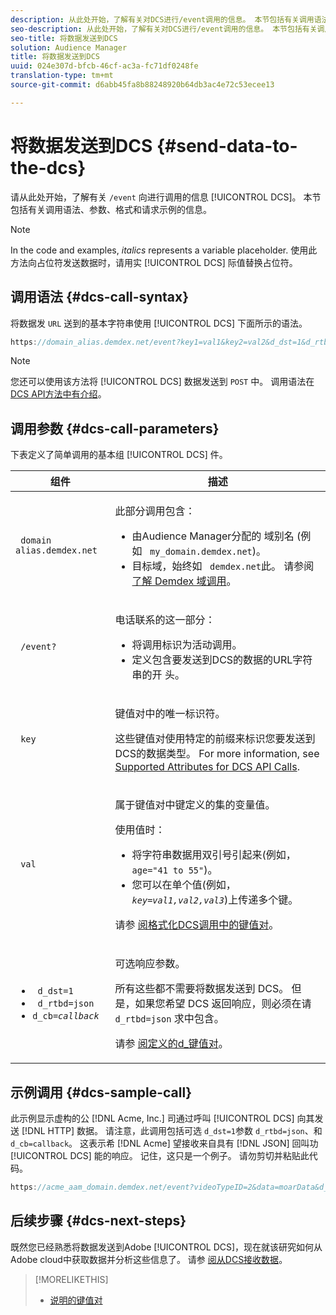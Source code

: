 ```yaml
---
description: 从此处开始，了解有关对DCS进行/event调用的信息。 本节包括有关调用语法、参数、格式和请求示例的信息。
seo-description: 从此处开始，了解有关对DCS进行/event调用的信息。 本节包括有关调用语法、参数、格式和请求示例的信息。
seo-title: 将数据发送到DCS
solution: Audience Manager
title: 将数据发送到DCS
uuid: 024e307d-bfcb-46cf-ac3a-fc71df0248fe
translation-type: tm+mt
source-git-commit: d6abb45fa8b88248920b64db3ac4e72c53ecee13

---
```



# 将数据发送到DCS {#send-data-to-the-dcs}

请从此处开始，了解有关 `/event` 向进行调用的信息 [!UICONTROL DCS]。 本节包括有关调用语法、参数、格式和请求示例的信息。

>[!NOTE]
>
>In the code and examples, *italics* represents a variable placeholder. 使用此方法向占位符发送数据时，请用实 [!UICONTROL DCS] 际值替换占位符。

## 调用语法 {#dcs-call-syntax}

将数据发 `URL` 送到的基本字符串使用 [!UICONTROL DCS] 下面所示的语法。

```js
https://domain_alias.demdex.net/event?key1=val1&key2=val2&d_dst=1&d_rtbd=json&d_cb=callback
```

>[!NOTE]
>
>您还可以使用该方法将 [!UICONTROL DCS] 数据发送到 `POST` 中。 调用语法在 [DCS API方法中有介绍](../../../api/dcs-intro/dcs-api-reference/dcs-api-methods.md)。

## 调用参数 {#dcs-call-parameters}

下表定义了简单调用的基本组 [!UICONTROL DCS] 件。

<table id="table_5F6A5B324EB848168543386516FBF384"> 
 <thead> 
  <tr> 
   <th colname="col1" class="entry"> 组件 </th> 
   <th colname="col2" class="entry"> 描述 </th> 
  </tr> 
 </thead>
 <tbody> 
  <tr> 
   <td colname="col1"> <p> <code> domain alias.demdex.net</code> </p> </td> 
   <td colname="col2"> <p>此部分调用包含： </p> <p> 
     <ul id="ul_3EDA9C7BA6794D06BCB07A75A9BD2372"> 
      <li id="li_74624CA78D6F4536A8164AE1FA1DECB9">由Audience Manager分配的 <span class="keyword"> 域别名</span> (例如 <code> my_domain.demdex.net</code>)。 </li> 
      <li id="li_08ABE91CA247403AA480B3FB4BEF83BA">目标域，始终如 <code> demdex.net</code>此。 请参阅<a href="../../../reference/demdex-calls.md">了解 Demdex 域调用</a>。 </li> 
     </ul> </p> </td> 
  </tr> 
  <tr> 
   <td colname="col1"> <p> <code> /event?</code> </p> </td> 
   <td colname="col2"> <p>电话联系的这一部分： </p> <p> 
     <ul id="ul_6332444A305A4F12A7CBE471CA508516"> 
      <li id="li_1C5C111B2B0E4621B3FC0C20D6516041">将调用标识为活动调用。 </li> 
      <li id="li_DBCE9B1C70604A629ECD7AC0A9052198">定义包含要发送到DCS的数据的URL字符串的开 <span class="wintitle"> 头</span>。 </li> 
     </ul> </p> </td> 
  </tr> 
  <tr> 
   <td colname="col1"> <p> <code> key</code> </p> </td> 
   <td colname="col2"> <p>键值对中的唯一标识符。 </p> <p>这些键值对使用特定的前缀来标识您要发送到 <span class="wintitle"> DCS的数据类型</span>。 For more information, see <a href="../../../api/dcs-intro/dcs-api-reference/dcs-keys.md"> Supported Attributes for DCS API Calls</a>. </p> </td> 
  </tr> 
  <tr> 
   <td colname="col1"> <p> <code> val</code> </p> </td> 
   <td colname="col2"> <p>属于键值对中键定义的集的变量值。 </p> <p>使用值时： </p> <p> 
     <ul id="ul_624DC78759F74AD8920220058E54E083"> 
      <li id="li_091E5B4820EC4A93B775433E428E74AB">将字符串数据用双引号引起来(例如， <code> age="41 to 55"</code>)。 </li> 
      <li id="li_C558E3BA6EE34413BBBB962D4CD0D10E">您可以在单个值(例如， <i><code>key</i>=<i>val1,val2,val3</i></code></i>)上传递多个键。 </li> 
     </ul> </p> <p>请参 <a href="../../../api/dcs-intro/dcs-api-reference/dcs-key-format.md"> 阅格式化DCS调用中的键值对</a>。 </p> </td>
  </tr> 
  <tr> 
   <td colname="col1"> <p> 
     <ul id="ul_36E2C1A0538D4D2C94DFC1335720A524"> 
      <li id="li_8902EED431CE4F0189A94868FA52DB1F"> <code> d_dst=1</code> </li> 
      <li id="li_4B6B29499D444E31808DE0A9AA0442D0"> <code> d_rtbd=json</code> </li> 
      <li id="li_3430CD0438604B83BE6437E6EC480816"> <code>d_cb=<i>callback</i></code> </li>
     </ul> </p> </td> 
   <td colname="col2"> <p>可选响应参数。 </p> <p> 所有这些都不需要将数据发送到 <span class="wintitle"> DCS</span>。 但是，如果您希望 <span class="wintitle"> DCS</span> 返回响应，则必须在请 <code> d_rtbd=json</code> 求中包含。 </p> <p>请参 <a href="../../../api/dcs-intro/dcs-api-reference/dcs-keys.md#d-attributes"> 阅定义的d_键值对</a>。 </p> </td> 
  </tr>
 </tbody>
</table>

## 示例调用 {#dcs-sample-call}

此示例显示虚构的公 [!DNL Acme, Inc.] 司通过呼叫 [!UICONTROL DCS] 向其发送 [!DNL HTTP] 数据。 请注意，此调用包括可选 `d_dst=1`参数 `d_rtbd=json`、和 `d_cb=callback`。 这表示希 [!DNL Acme] 望接收来自具有 [!DNL JSON] 回叫功 [!UICONTROL DCS] 能的响应。 记住，这只是一个例子。 请勿剪切并粘贴此代码。

```js
https://acme_aam_domain.demdex.net/event?videoTypeID=2&data=moarData&d_dst=1&d_rtbd=json&d_cb=acme_callback
```

## 后续步骤 {#dcs-next-steps}

既然您已经熟悉将数据发送到Adobe [!UICONTROL DCS]，现在就该研究如何从Adobe cloud中获取数据并分析这些信息了。 请参 [阅从DCS接收数据](../../../api/dcs-intro/dcs-event-calls/dcs-url-receive.md)。

>[!MORELIKETHIS]
>
>* [说明的键值对](../../../reference/key-value-pairs-explained.md)

